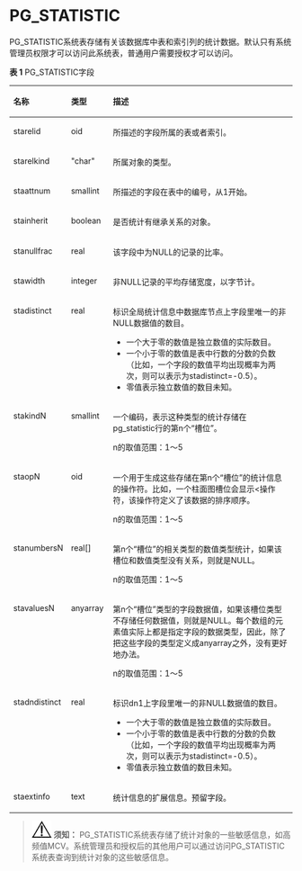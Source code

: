 # PG\_STATISTIC<a name="ZH-CN_TOPIC_0289900694"></a>

PG\_STATISTIC系统表存储有关该数据库中表和索引列的统计数据。默认只有系统管理员权限才可以访问此系统表，普通用户需要授权才可以访问。

**表 1**  PG\_STATISTIC字段

<a name="zh-cn_topic_0283137732_zh-cn_topic_0237122317_zh-cn_topic_0059778435_t409d019781a1464fa35a78496efe5127"></a>
<table><thead align="left"><tr id="zh-cn_topic_0283137732_zh-cn_topic_0237122317_zh-cn_topic_0059778435_r9fa959080f464cda84d3e370c739cedb"><th class="cellrowborder" valign="top" width="18.25%" id="mcps1.2.4.1.1"><p id="zh-cn_topic_0283137732_zh-cn_topic_0237122317_zh-cn_topic_0059778435_a9eeabae9f57146a3b582196fd912e426"><a name="zh-cn_topic_0283137732_zh-cn_topic_0237122317_zh-cn_topic_0059778435_a9eeabae9f57146a3b582196fd912e426"></a><a name="zh-cn_topic_0283137732_zh-cn_topic_0237122317_zh-cn_topic_0059778435_a9eeabae9f57146a3b582196fd912e426"></a>名称</p>
</th>
<th class="cellrowborder" valign="top" width="14.85%" id="mcps1.2.4.1.2"><p id="zh-cn_topic_0283137732_zh-cn_topic_0237122317_zh-cn_topic_0059778435_ae624cb0932be49ebac308d8f7c5ac44d"><a name="zh-cn_topic_0283137732_zh-cn_topic_0237122317_zh-cn_topic_0059778435_ae624cb0932be49ebac308d8f7c5ac44d"></a><a name="zh-cn_topic_0283137732_zh-cn_topic_0237122317_zh-cn_topic_0059778435_ae624cb0932be49ebac308d8f7c5ac44d"></a>类型</p>
</th>
<th class="cellrowborder" valign="top" width="66.9%" id="mcps1.2.4.1.3"><p id="zh-cn_topic_0283137732_zh-cn_topic_0237122317_zh-cn_topic_0059778435_acf2cd5f8256b4f5abd9e302d0ca582fb"><a name="zh-cn_topic_0283137732_zh-cn_topic_0237122317_zh-cn_topic_0059778435_acf2cd5f8256b4f5abd9e302d0ca582fb"></a><a name="zh-cn_topic_0283137732_zh-cn_topic_0237122317_zh-cn_topic_0059778435_acf2cd5f8256b4f5abd9e302d0ca582fb"></a>描述</p>
</th>
</tr>
</thead>
<tbody><tr id="zh-cn_topic_0283137732_zh-cn_topic_0237122317_zh-cn_topic_0059778435_r9df1702564f0488285e85b6175f2f077"><td class="cellrowborder" valign="top" width="18.25%" headers="mcps1.2.4.1.1 "><p id="zh-cn_topic_0283137732_zh-cn_topic_0237122317_zh-cn_topic_0059778435_a955ddb3e3046481f85d60457555bbd47"><a name="zh-cn_topic_0283137732_zh-cn_topic_0237122317_zh-cn_topic_0059778435_a955ddb3e3046481f85d60457555bbd47"></a><a name="zh-cn_topic_0283137732_zh-cn_topic_0237122317_zh-cn_topic_0059778435_a955ddb3e3046481f85d60457555bbd47"></a>starelid</p>
</td>
<td class="cellrowborder" valign="top" width="14.85%" headers="mcps1.2.4.1.2 "><p id="zh-cn_topic_0283137732_zh-cn_topic_0237122317_zh-cn_topic_0059778435_a7369429b087d40dfb246ac6bef7221ef"><a name="zh-cn_topic_0283137732_zh-cn_topic_0237122317_zh-cn_topic_0059778435_a7369429b087d40dfb246ac6bef7221ef"></a><a name="zh-cn_topic_0283137732_zh-cn_topic_0237122317_zh-cn_topic_0059778435_a7369429b087d40dfb246ac6bef7221ef"></a>oid</p>
</td>
<td class="cellrowborder" valign="top" width="66.9%" headers="mcps1.2.4.1.3 "><p id="zh-cn_topic_0283137732_zh-cn_topic_0237122317_zh-cn_topic_0059778435_a9f44d7fc88174a08a4fd18e69a06db8a"><a name="zh-cn_topic_0283137732_zh-cn_topic_0237122317_zh-cn_topic_0059778435_a9f44d7fc88174a08a4fd18e69a06db8a"></a><a name="zh-cn_topic_0283137732_zh-cn_topic_0237122317_zh-cn_topic_0059778435_a9f44d7fc88174a08a4fd18e69a06db8a"></a>所描述的字段所属的表或者索引。</p>
</td>
</tr>
<tr id="zh-cn_topic_0283137732_zh-cn_topic_0237122317_zh-cn_topic_0059778435_r36a6830d24b94cdcadbf8c3cd45ca3f8"><td class="cellrowborder" valign="top" width="18.25%" headers="mcps1.2.4.1.1 "><p id="zh-cn_topic_0283137732_zh-cn_topic_0237122317_zh-cn_topic_0059778435_a79be0e463c26402bbc3e8eb971e291c7"><a name="zh-cn_topic_0283137732_zh-cn_topic_0237122317_zh-cn_topic_0059778435_a79be0e463c26402bbc3e8eb971e291c7"></a><a name="zh-cn_topic_0283137732_zh-cn_topic_0237122317_zh-cn_topic_0059778435_a79be0e463c26402bbc3e8eb971e291c7"></a>starelkind</p>
</td>
<td class="cellrowborder" valign="top" width="14.85%" headers="mcps1.2.4.1.2 "><p id="zh-cn_topic_0283137732_zh-cn_topic_0237122317_zh-cn_topic_0059778435_a00a2a7fecca24f9b987302851e4ab7f5"><a name="zh-cn_topic_0283137732_zh-cn_topic_0237122317_zh-cn_topic_0059778435_a00a2a7fecca24f9b987302851e4ab7f5"></a><a name="zh-cn_topic_0283137732_zh-cn_topic_0237122317_zh-cn_topic_0059778435_a00a2a7fecca24f9b987302851e4ab7f5"></a>"char"</p>
</td>
<td class="cellrowborder" valign="top" width="66.9%" headers="mcps1.2.4.1.3 "><p id="zh-cn_topic_0283137732_zh-cn_topic_0237122317_zh-cn_topic_0059778435_a98eb7d8b50fb42b9878912f0aeb0b1d3"><a name="zh-cn_topic_0283137732_zh-cn_topic_0237122317_zh-cn_topic_0059778435_a98eb7d8b50fb42b9878912f0aeb0b1d3"></a><a name="zh-cn_topic_0283137732_zh-cn_topic_0237122317_zh-cn_topic_0059778435_a98eb7d8b50fb42b9878912f0aeb0b1d3"></a>所属对象的类型。</p>
</td>
</tr>
<tr id="zh-cn_topic_0283137732_zh-cn_topic_0237122317_zh-cn_topic_0059778435_r56e42be96ec9442fa76a0ff7e8442ce1"><td class="cellrowborder" valign="top" width="18.25%" headers="mcps1.2.4.1.1 "><p id="zh-cn_topic_0283137732_zh-cn_topic_0237122317_zh-cn_topic_0059778435_a1648cac272d4451a88d040577a4ad818"><a name="zh-cn_topic_0283137732_zh-cn_topic_0237122317_zh-cn_topic_0059778435_a1648cac272d4451a88d040577a4ad818"></a><a name="zh-cn_topic_0283137732_zh-cn_topic_0237122317_zh-cn_topic_0059778435_a1648cac272d4451a88d040577a4ad818"></a>staattnum</p>
</td>
<td class="cellrowborder" valign="top" width="14.85%" headers="mcps1.2.4.1.2 "><p id="zh-cn_topic_0283137732_zh-cn_topic_0237122317_zh-cn_topic_0059778435_a59032aa004c84688969586c45b866e1c"><a name="zh-cn_topic_0283137732_zh-cn_topic_0237122317_zh-cn_topic_0059778435_a59032aa004c84688969586c45b866e1c"></a><a name="zh-cn_topic_0283137732_zh-cn_topic_0237122317_zh-cn_topic_0059778435_a59032aa004c84688969586c45b866e1c"></a>smallint</p>
</td>
<td class="cellrowborder" valign="top" width="66.9%" headers="mcps1.2.4.1.3 "><p id="zh-cn_topic_0283137732_zh-cn_topic_0237122317_zh-cn_topic_0059778435_a67dfcc28e4c6497c92dc60974ee5976b"><a name="zh-cn_topic_0283137732_zh-cn_topic_0237122317_zh-cn_topic_0059778435_a67dfcc28e4c6497c92dc60974ee5976b"></a><a name="zh-cn_topic_0283137732_zh-cn_topic_0237122317_zh-cn_topic_0059778435_a67dfcc28e4c6497c92dc60974ee5976b"></a>所描述的字段在表中的编号，从1开始。</p>
</td>
</tr>
<tr id="zh-cn_topic_0283137732_zh-cn_topic_0237122317_zh-cn_topic_0059778435_rd3f705c2468a4c718249d404e7951cdc"><td class="cellrowborder" valign="top" width="18.25%" headers="mcps1.2.4.1.1 "><p id="zh-cn_topic_0283137732_zh-cn_topic_0237122317_zh-cn_topic_0059778435_a53b9c37b7d484e23b0e67472ce1e55ea"><a name="zh-cn_topic_0283137732_zh-cn_topic_0237122317_zh-cn_topic_0059778435_a53b9c37b7d484e23b0e67472ce1e55ea"></a><a name="zh-cn_topic_0283137732_zh-cn_topic_0237122317_zh-cn_topic_0059778435_a53b9c37b7d484e23b0e67472ce1e55ea"></a>stainherit</p>
</td>
<td class="cellrowborder" valign="top" width="14.85%" headers="mcps1.2.4.1.2 "><p id="zh-cn_topic_0283137732_zh-cn_topic_0237122317_zh-cn_topic_0059778435_a2128c6cb0f8d427f838e4dfd5482497a"><a name="zh-cn_topic_0283137732_zh-cn_topic_0237122317_zh-cn_topic_0059778435_a2128c6cb0f8d427f838e4dfd5482497a"></a><a name="zh-cn_topic_0283137732_zh-cn_topic_0237122317_zh-cn_topic_0059778435_a2128c6cb0f8d427f838e4dfd5482497a"></a><span id="zh-cn_topic_0283137732_zh-cn_topic_0237122317_text134211726162818"><a name="zh-cn_topic_0283137732_zh-cn_topic_0237122317_text134211726162818"></a><a name="zh-cn_topic_0283137732_zh-cn_topic_0237122317_text134211726162818"></a>boolean</span></p>
</td>
<td class="cellrowborder" valign="top" width="66.9%" headers="mcps1.2.4.1.3 "><p id="zh-cn_topic_0283137732_zh-cn_topic_0237122317_zh-cn_topic_0059778435_a5aeb7ef6af0b497bacfecde8a757c992"><a name="zh-cn_topic_0283137732_zh-cn_topic_0237122317_zh-cn_topic_0059778435_a5aeb7ef6af0b497bacfecde8a757c992"></a><a name="zh-cn_topic_0283137732_zh-cn_topic_0237122317_zh-cn_topic_0059778435_a5aeb7ef6af0b497bacfecde8a757c992"></a>是否统计有继承关系的对象。</p>
</td>
</tr>
<tr id="zh-cn_topic_0283137732_zh-cn_topic_0237122317_zh-cn_topic_0059778435_r025ddb4ad4f446f4905a0df32f51ea68"><td class="cellrowborder" valign="top" width="18.25%" headers="mcps1.2.4.1.1 "><p id="zh-cn_topic_0283137732_zh-cn_topic_0237122317_zh-cn_topic_0059778435_ac13af8a0cde44a79aefc3967921c3e53"><a name="zh-cn_topic_0283137732_zh-cn_topic_0237122317_zh-cn_topic_0059778435_ac13af8a0cde44a79aefc3967921c3e53"></a><a name="zh-cn_topic_0283137732_zh-cn_topic_0237122317_zh-cn_topic_0059778435_ac13af8a0cde44a79aefc3967921c3e53"></a>stanullfrac</p>
</td>
<td class="cellrowborder" valign="top" width="14.85%" headers="mcps1.2.4.1.2 "><p id="zh-cn_topic_0283137732_zh-cn_topic_0237122317_zh-cn_topic_0059778435_ab8a7294170364af5801a06f663c0126d"><a name="zh-cn_topic_0283137732_zh-cn_topic_0237122317_zh-cn_topic_0059778435_ab8a7294170364af5801a06f663c0126d"></a><a name="zh-cn_topic_0283137732_zh-cn_topic_0237122317_zh-cn_topic_0059778435_ab8a7294170364af5801a06f663c0126d"></a>real</p>
</td>
<td class="cellrowborder" valign="top" width="66.9%" headers="mcps1.2.4.1.3 "><p id="zh-cn_topic_0283137732_zh-cn_topic_0237122317_zh-cn_topic_0059778435_afeda68a6a9b04e1ca4acb5752f35caa9"><a name="zh-cn_topic_0283137732_zh-cn_topic_0237122317_zh-cn_topic_0059778435_afeda68a6a9b04e1ca4acb5752f35caa9"></a><a name="zh-cn_topic_0283137732_zh-cn_topic_0237122317_zh-cn_topic_0059778435_afeda68a6a9b04e1ca4acb5752f35caa9"></a>该字段中为NULL的记录的比率。</p>
</td>
</tr>
<tr id="zh-cn_topic_0283137732_zh-cn_topic_0237122317_zh-cn_topic_0059778435_r177bec5ced3047caa402dee55e836ac1"><td class="cellrowborder" valign="top" width="18.25%" headers="mcps1.2.4.1.1 "><p id="zh-cn_topic_0283137732_zh-cn_topic_0237122317_zh-cn_topic_0059778435_a290918dac5a44775b1e8b4d8a75c2205"><a name="zh-cn_topic_0283137732_zh-cn_topic_0237122317_zh-cn_topic_0059778435_a290918dac5a44775b1e8b4d8a75c2205"></a><a name="zh-cn_topic_0283137732_zh-cn_topic_0237122317_zh-cn_topic_0059778435_a290918dac5a44775b1e8b4d8a75c2205"></a>stawidth</p>
</td>
<td class="cellrowborder" valign="top" width="14.85%" headers="mcps1.2.4.1.2 "><p id="zh-cn_topic_0283137732_zh-cn_topic_0237122317_zh-cn_topic_0059778435_a79eb4132051a4623a29780b2f237f001"><a name="zh-cn_topic_0283137732_zh-cn_topic_0237122317_zh-cn_topic_0059778435_a79eb4132051a4623a29780b2f237f001"></a><a name="zh-cn_topic_0283137732_zh-cn_topic_0237122317_zh-cn_topic_0059778435_a79eb4132051a4623a29780b2f237f001"></a>integer</p>
</td>
<td class="cellrowborder" valign="top" width="66.9%" headers="mcps1.2.4.1.3 "><p id="zh-cn_topic_0283137732_zh-cn_topic_0237122317_zh-cn_topic_0059778435_ae28f9be04e1a4387a64cf9c9b8e12f17"><a name="zh-cn_topic_0283137732_zh-cn_topic_0237122317_zh-cn_topic_0059778435_ae28f9be04e1a4387a64cf9c9b8e12f17"></a><a name="zh-cn_topic_0283137732_zh-cn_topic_0237122317_zh-cn_topic_0059778435_ae28f9be04e1a4387a64cf9c9b8e12f17"></a>非NULL记录的平均存储宽度，以字节计。</p>
</td>
</tr>
<tr id="zh-cn_topic_0283137732_zh-cn_topic_0237122317_zh-cn_topic_0059778435_r2191dc87ee0942c38c686cfd3c144562"><td class="cellrowborder" valign="top" width="18.25%" headers="mcps1.2.4.1.1 "><p id="zh-cn_topic_0283137732_zh-cn_topic_0237122317_zh-cn_topic_0059778435_aa4e05bbc143b45f4a2c8613271357054"><a name="zh-cn_topic_0283137732_zh-cn_topic_0237122317_zh-cn_topic_0059778435_aa4e05bbc143b45f4a2c8613271357054"></a><a name="zh-cn_topic_0283137732_zh-cn_topic_0237122317_zh-cn_topic_0059778435_aa4e05bbc143b45f4a2c8613271357054"></a>stadistinct</p>
</td>
<td class="cellrowborder" valign="top" width="14.85%" headers="mcps1.2.4.1.2 "><p id="zh-cn_topic_0283137732_zh-cn_topic_0237122317_zh-cn_topic_0059778435_a932556b873fd4bc9a0d32d296b4fce67"><a name="zh-cn_topic_0283137732_zh-cn_topic_0237122317_zh-cn_topic_0059778435_a932556b873fd4bc9a0d32d296b4fce67"></a><a name="zh-cn_topic_0283137732_zh-cn_topic_0237122317_zh-cn_topic_0059778435_a932556b873fd4bc9a0d32d296b4fce67"></a>real</p>
</td>
<td class="cellrowborder" valign="top" width="66.9%" headers="mcps1.2.4.1.3 "><p id="zh-cn_topic_0283137732_zh-cn_topic_0237122317_zh-cn_topic_0059778435_a989b7d2a7cf742ddb9d5b5254032b768"><a name="zh-cn_topic_0283137732_zh-cn_topic_0237122317_zh-cn_topic_0059778435_a989b7d2a7cf742ddb9d5b5254032b768"></a><a name="zh-cn_topic_0283137732_zh-cn_topic_0237122317_zh-cn_topic_0059778435_a989b7d2a7cf742ddb9d5b5254032b768"></a>标识全局统计信息中数据库节点上字段里唯一的非NULL数据值的数目。</p>
<a name="zh-cn_topic_0283137732_zh-cn_topic_0237122317_zh-cn_topic_0059778435_u91e07d873c3e4ee1a23ac5f11436835a"></a><a name="zh-cn_topic_0283137732_zh-cn_topic_0237122317_zh-cn_topic_0059778435_u91e07d873c3e4ee1a23ac5f11436835a"></a><ul id="zh-cn_topic_0283137732_zh-cn_topic_0237122317_zh-cn_topic_0059778435_u91e07d873c3e4ee1a23ac5f11436835a"><li>一个大于零的数值是独立数值的实际数目。</li><li>一个小于零的数值是表中行数的分数的负数（比如，一个字段的数值平均出现概率为两次，则可以表示为stadistinct=-0.5）。</li><li>零值表示独立数值的数目未知。</li></ul>
</td>
</tr>
<tr id="zh-cn_topic_0283137732_zh-cn_topic_0237122317_zh-cn_topic_0059778435_r98f7baf6506045218e022e589d7a5db4"><td class="cellrowborder" valign="top" width="18.25%" headers="mcps1.2.4.1.1 "><p id="zh-cn_topic_0283137732_zh-cn_topic_0237122317_zh-cn_topic_0059778435_a4aa911f0d13843a9bf4388b5da4d54b1"><a name="zh-cn_topic_0283137732_zh-cn_topic_0237122317_zh-cn_topic_0059778435_a4aa911f0d13843a9bf4388b5da4d54b1"></a><a name="zh-cn_topic_0283137732_zh-cn_topic_0237122317_zh-cn_topic_0059778435_a4aa911f0d13843a9bf4388b5da4d54b1"></a>stakindN</p>
</td>
<td class="cellrowborder" valign="top" width="14.85%" headers="mcps1.2.4.1.2 "><p id="zh-cn_topic_0283137732_zh-cn_topic_0237122317_zh-cn_topic_0059778435_a5eb6b5d448244e03838d3af894f7e9dd"><a name="zh-cn_topic_0283137732_zh-cn_topic_0237122317_zh-cn_topic_0059778435_a5eb6b5d448244e03838d3af894f7e9dd"></a><a name="zh-cn_topic_0283137732_zh-cn_topic_0237122317_zh-cn_topic_0059778435_a5eb6b5d448244e03838d3af894f7e9dd"></a>smallint</p>
</td>
<td class="cellrowborder" valign="top" width="66.9%" headers="mcps1.2.4.1.3 "><p id="zh-cn_topic_0283137732_zh-cn_topic_0237122317_zh-cn_topic_0059778435_a5365d5af63e3431d84dff029066364aa"><a name="zh-cn_topic_0283137732_zh-cn_topic_0237122317_zh-cn_topic_0059778435_a5365d5af63e3431d84dff029066364aa"></a><a name="zh-cn_topic_0283137732_zh-cn_topic_0237122317_zh-cn_topic_0059778435_a5365d5af63e3431d84dff029066364aa"></a>一个编码，表示这种类型的统计存储在pg_statistic行的第n个“槽位”。</p>
<p id="zh-cn_topic_0283137732_zh-cn_topic_0237122317_zh-cn_topic_0059778435_ac5c496909b1f4d6c8ec50554f07fcb61"><a name="zh-cn_topic_0283137732_zh-cn_topic_0237122317_zh-cn_topic_0059778435_ac5c496909b1f4d6c8ec50554f07fcb61"></a><a name="zh-cn_topic_0283137732_zh-cn_topic_0237122317_zh-cn_topic_0059778435_ac5c496909b1f4d6c8ec50554f07fcb61"></a>n的取值范围：1～5</p>
</td>
</tr>
<tr id="zh-cn_topic_0283137732_zh-cn_topic_0237122317_zh-cn_topic_0059778435_r1c1ecde97bb74a9fb200f6fad02028d3"><td class="cellrowborder" valign="top" width="18.25%" headers="mcps1.2.4.1.1 "><p id="zh-cn_topic_0283137732_zh-cn_topic_0237122317_zh-cn_topic_0059778435_ac443e0ee07cb448bb0f13de10253dd97"><a name="zh-cn_topic_0283137732_zh-cn_topic_0237122317_zh-cn_topic_0059778435_ac443e0ee07cb448bb0f13de10253dd97"></a><a name="zh-cn_topic_0283137732_zh-cn_topic_0237122317_zh-cn_topic_0059778435_ac443e0ee07cb448bb0f13de10253dd97"></a>staopN</p>
</td>
<td class="cellrowborder" valign="top" width="14.85%" headers="mcps1.2.4.1.2 "><p id="zh-cn_topic_0283137732_zh-cn_topic_0237122317_zh-cn_topic_0059778435_a12def3ebb81a487b9d79d93e16bddf3e"><a name="zh-cn_topic_0283137732_zh-cn_topic_0237122317_zh-cn_topic_0059778435_a12def3ebb81a487b9d79d93e16bddf3e"></a><a name="zh-cn_topic_0283137732_zh-cn_topic_0237122317_zh-cn_topic_0059778435_a12def3ebb81a487b9d79d93e16bddf3e"></a>oid</p>
</td>
<td class="cellrowborder" valign="top" width="66.9%" headers="mcps1.2.4.1.3 "><p id="zh-cn_topic_0283137732_zh-cn_topic_0237122317_zh-cn_topic_0059778435_a44755e714cb24f8f8cc795359927664f"><a name="zh-cn_topic_0283137732_zh-cn_topic_0237122317_zh-cn_topic_0059778435_a44755e714cb24f8f8cc795359927664f"></a><a name="zh-cn_topic_0283137732_zh-cn_topic_0237122317_zh-cn_topic_0059778435_a44755e714cb24f8f8cc795359927664f"></a>一个用于生成这些存储在第n个“槽位”的统计信息的操作符。比如，一个柱面图槽位会显示&lt;操作符，该操作符定义了该数据的排序顺序。</p>
<p id="zh-cn_topic_0283137732_zh-cn_topic_0237122317_zh-cn_topic_0059778435_a5c5f6a7e9d184ec68c46497cd81ea839"><a name="zh-cn_topic_0283137732_zh-cn_topic_0237122317_zh-cn_topic_0059778435_a5c5f6a7e9d184ec68c46497cd81ea839"></a><a name="zh-cn_topic_0283137732_zh-cn_topic_0237122317_zh-cn_topic_0059778435_a5c5f6a7e9d184ec68c46497cd81ea839"></a>n的取值范围：1～5</p>
</td>
</tr>
<tr id="zh-cn_topic_0283137732_zh-cn_topic_0237122317_zh-cn_topic_0059778435_rd937c41f991747229f15692544661271"><td class="cellrowborder" valign="top" width="18.25%" headers="mcps1.2.4.1.1 "><p id="zh-cn_topic_0283137732_zh-cn_topic_0237122317_zh-cn_topic_0059778435_a25708fbea4b84d939798fd39743a01cf"><a name="zh-cn_topic_0283137732_zh-cn_topic_0237122317_zh-cn_topic_0059778435_a25708fbea4b84d939798fd39743a01cf"></a><a name="zh-cn_topic_0283137732_zh-cn_topic_0237122317_zh-cn_topic_0059778435_a25708fbea4b84d939798fd39743a01cf"></a>stanumbersN</p>
</td>
<td class="cellrowborder" valign="top" width="14.85%" headers="mcps1.2.4.1.2 "><p id="zh-cn_topic_0283137732_zh-cn_topic_0237122317_zh-cn_topic_0059778435_a196b52aae5654409acac8732ce22e96f"><a name="zh-cn_topic_0283137732_zh-cn_topic_0237122317_zh-cn_topic_0059778435_a196b52aae5654409acac8732ce22e96f"></a><a name="zh-cn_topic_0283137732_zh-cn_topic_0237122317_zh-cn_topic_0059778435_a196b52aae5654409acac8732ce22e96f"></a>real[]</p>
</td>
<td class="cellrowborder" valign="top" width="66.9%" headers="mcps1.2.4.1.3 "><p id="zh-cn_topic_0283137732_zh-cn_topic_0237122317_zh-cn_topic_0059778435_ab079b76c7d724408ba5b2f954d1c266e"><a name="zh-cn_topic_0283137732_zh-cn_topic_0237122317_zh-cn_topic_0059778435_ab079b76c7d724408ba5b2f954d1c266e"></a><a name="zh-cn_topic_0283137732_zh-cn_topic_0237122317_zh-cn_topic_0059778435_ab079b76c7d724408ba5b2f954d1c266e"></a>第n个“槽位”的相关类型的数值类型统计，如果该槽位和数值类型没有关系，则就是NULL。</p>
<p id="zh-cn_topic_0283137732_zh-cn_topic_0237122317_zh-cn_topic_0059778435_a41bece846b124658a81180c495395221"><a name="zh-cn_topic_0283137732_zh-cn_topic_0237122317_zh-cn_topic_0059778435_a41bece846b124658a81180c495395221"></a><a name="zh-cn_topic_0283137732_zh-cn_topic_0237122317_zh-cn_topic_0059778435_a41bece846b124658a81180c495395221"></a>n的取值范围：1～5</p>
</td>
</tr>
<tr id="zh-cn_topic_0283137732_zh-cn_topic_0237122317_zh-cn_topic_0059778435_rb5da6f8a0b0e403e9f204de5f2ef0c07"><td class="cellrowborder" valign="top" width="18.25%" headers="mcps1.2.4.1.1 "><p id="zh-cn_topic_0283137732_zh-cn_topic_0237122317_zh-cn_topic_0059778435_a082e8c0a15734dd6a41c80161b65b997"><a name="zh-cn_topic_0283137732_zh-cn_topic_0237122317_zh-cn_topic_0059778435_a082e8c0a15734dd6a41c80161b65b997"></a><a name="zh-cn_topic_0283137732_zh-cn_topic_0237122317_zh-cn_topic_0059778435_a082e8c0a15734dd6a41c80161b65b997"></a>stavaluesN</p>
</td>
<td class="cellrowborder" valign="top" width="14.85%" headers="mcps1.2.4.1.2 "><p id="zh-cn_topic_0283137732_zh-cn_topic_0237122317_zh-cn_topic_0059778435_aac870a7d0e0d4f519dbe86df30d92577"><a name="zh-cn_topic_0283137732_zh-cn_topic_0237122317_zh-cn_topic_0059778435_aac870a7d0e0d4f519dbe86df30d92577"></a><a name="zh-cn_topic_0283137732_zh-cn_topic_0237122317_zh-cn_topic_0059778435_aac870a7d0e0d4f519dbe86df30d92577"></a>anyarray</p>
</td>
<td class="cellrowborder" valign="top" width="66.9%" headers="mcps1.2.4.1.3 "><p id="zh-cn_topic_0283137732_zh-cn_topic_0237122317_zh-cn_topic_0059778435_a94f2d0ee326349f5ada8c338724e159b"><a name="zh-cn_topic_0283137732_zh-cn_topic_0237122317_zh-cn_topic_0059778435_a94f2d0ee326349f5ada8c338724e159b"></a><a name="zh-cn_topic_0283137732_zh-cn_topic_0237122317_zh-cn_topic_0059778435_a94f2d0ee326349f5ada8c338724e159b"></a>第n个“槽位”类型的字段数据值，如果该槽位类型不存储任何数据值，则就是NULL。每个数组的元素值实际上都是指定字段的数据类型，因此，除了把这些字段的类型定义成anyarray之外，没有更好地办法。</p>
<p id="zh-cn_topic_0283137732_zh-cn_topic_0237122317_zh-cn_topic_0059778435_a8985e770dcd34a5f8c9196a22699cd23"><a name="zh-cn_topic_0283137732_zh-cn_topic_0237122317_zh-cn_topic_0059778435_a8985e770dcd34a5f8c9196a22699cd23"></a><a name="zh-cn_topic_0283137732_zh-cn_topic_0237122317_zh-cn_topic_0059778435_a8985e770dcd34a5f8c9196a22699cd23"></a>n的取值范围：1～5</p>
</td>
</tr>
<tr id="zh-cn_topic_0283137732_zh-cn_topic_0237122317_zh-cn_topic_0059778435_r3d935c3952c14f108a6b6633db980426"><td class="cellrowborder" valign="top" width="18.25%" headers="mcps1.2.4.1.1 "><p id="zh-cn_topic_0283137732_zh-cn_topic_0237122317_zh-cn_topic_0059778435_zh-cn_topic_0058965942_p580562319402"><a name="zh-cn_topic_0283137732_zh-cn_topic_0237122317_zh-cn_topic_0059778435_zh-cn_topic_0058965942_p580562319402"></a><a name="zh-cn_topic_0283137732_zh-cn_topic_0237122317_zh-cn_topic_0059778435_zh-cn_topic_0058965942_p580562319402"></a>stadndistinct</p>
</td>
<td class="cellrowborder" valign="top" width="14.85%" headers="mcps1.2.4.1.2 "><p id="zh-cn_topic_0283137732_zh-cn_topic_0237122317_zh-cn_topic_0059778435_zh-cn_topic_0058965942_p49343089402"><a name="zh-cn_topic_0283137732_zh-cn_topic_0237122317_zh-cn_topic_0059778435_zh-cn_topic_0058965942_p49343089402"></a><a name="zh-cn_topic_0283137732_zh-cn_topic_0237122317_zh-cn_topic_0059778435_zh-cn_topic_0058965942_p49343089402"></a>real</p>
</td>
<td class="cellrowborder" valign="top" width="66.9%" headers="mcps1.2.4.1.3 "><p id="zh-cn_topic_0283137732_zh-cn_topic_0237122317_zh-cn_topic_0059778435_zh-cn_topic_0058965942_p641346579402"><a name="zh-cn_topic_0283137732_zh-cn_topic_0237122317_zh-cn_topic_0059778435_zh-cn_topic_0058965942_p641346579402"></a><a name="zh-cn_topic_0283137732_zh-cn_topic_0237122317_zh-cn_topic_0059778435_zh-cn_topic_0058965942_p641346579402"></a>标识dn1上字段里唯一的非NULL数据值的数目。</p>
<a name="zh-cn_topic_0283137732_zh-cn_topic_0237122317_zh-cn_topic_0059778435_u6dd847d6dedc4807af9353955f5e8354"></a><a name="zh-cn_topic_0283137732_zh-cn_topic_0237122317_zh-cn_topic_0059778435_u6dd847d6dedc4807af9353955f5e8354"></a><ul id="zh-cn_topic_0283137732_zh-cn_topic_0237122317_zh-cn_topic_0059778435_u6dd847d6dedc4807af9353955f5e8354"><li>一个大于零的数值是独立数值的实际数目。</li><li>一个小于零的数值是表中行数的分数的负数（比如，一个字段的数值平均出现概率为两次，则可以表示为stadistinct=-0.5）。</li><li>零值表示独立数值的数目未知。</li></ul>
</td>
</tr>
<tr id="zh-cn_topic_0283137732_zh-cn_topic_0237122317_row1590511431613"><td class="cellrowborder" valign="top" width="18.25%" headers="mcps1.2.4.1.1 "><p id="zh-cn_topic_0283137732_zh-cn_topic_0237122317_p2905181401614"><a name="zh-cn_topic_0283137732_zh-cn_topic_0237122317_p2905181401614"></a><a name="zh-cn_topic_0283137732_zh-cn_topic_0237122317_p2905181401614"></a>staextinfo</p>
</td>
<td class="cellrowborder" valign="top" width="14.85%" headers="mcps1.2.4.1.2 "><p id="zh-cn_topic_0283137732_zh-cn_topic_0237122317_p3905111491616"><a name="zh-cn_topic_0283137732_zh-cn_topic_0237122317_p3905111491616"></a><a name="zh-cn_topic_0283137732_zh-cn_topic_0237122317_p3905111491616"></a>text</p>
</td>
<td class="cellrowborder" valign="top" width="66.9%" headers="mcps1.2.4.1.3 "><p id="zh-cn_topic_0283137732_zh-cn_topic_0237122317_p169058144161"><a name="zh-cn_topic_0283137732_zh-cn_topic_0237122317_p169058144161"></a><a name="zh-cn_topic_0283137732_zh-cn_topic_0237122317_p169058144161"></a>统计信息的扩展信息。预留字段。</p>
</td>
</tr>
</tbody>
</table>

>![](public_sys-resources/icon-notice.gif) **须知：** 
>PG\_STATISTIC系统表存储了统计对象的一些敏感信息，如高频值MCV。系统管理员和授权后的其他用户可以通过访问PG\_STATISTIC系统表查询到统计对象的这些敏感信息。

